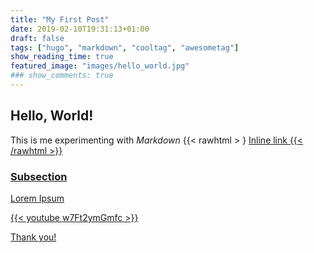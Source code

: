 ```yaml
---
title: "My First Post"
date: 2019-02-10T19:31:13+01:00
draft: false
tags: ["hugo", "markdown", "cooltag", "awesometag"]
show_reading_time: true
featured_image: "images/hello_world.jpg"
### show_comments: true
---
```


## Hello, World!

This is me experimenting with _Markdown_
{{< rawhtml > } <a href="http://google.com" class="dim dark-green">Inline link
{{< /rawhtml >}}


### Subsection

Lorem Ipsum

{{< youtube w7Ft2ymGmfc >}}

Thank you!